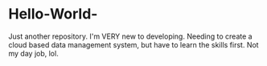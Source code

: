 # Hello-World-
Just another repository. 
I'm VERY new to developing. Needing to create a cloud based data management system, but have to learn the skills first. Not my day job, lol.
